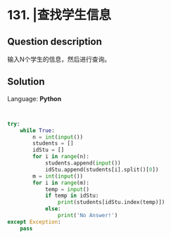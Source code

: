 # 131. |查找学生信息

## Question description


输入N个学生的信息，然后进行查询。


## Solution

Language: **Python**

```Python


try:
    while True:
        n = int(input())
        students = []
        idStu = []
        for i in range(n):
            students.append(input())
            idStu.append(students[i].split()[0])
        m = int(input())
        for i in range(m):
            temp = input()
            if temp in idStu:
                print(students[idStu.index(temp)])
            else:
                print('No Answer!')
except Exception:
    pass
```


